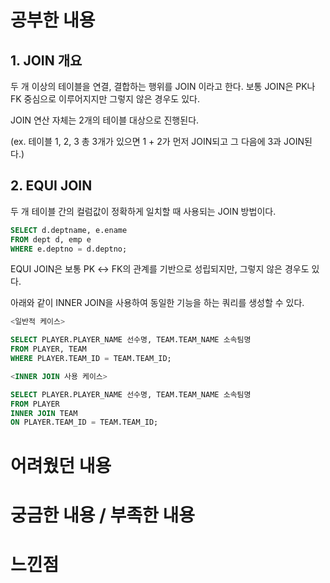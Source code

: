 # 공부한 내용


## 1. JOIN 개요

두 개 이상의 테이블을 연결, 결합하는 행위를 JOIN 이라고 한다. 보통 JOIN은 PK나 FK 중심으로 이루어지지만 그렇지 않은 경우도 있다.

JOIN 연산 자체는 2개의 테이블 대상으로 진행된다.

(ex. 테이블 1, 2, 3 총 3개가 있으면 1 + 2가 먼저 JOIN되고 그 다음에 3과 JOIN된다.)

## 2. EQUI JOIN

두 개 테이블 간의 컬럼값이 정확하게 일치할 때 사용되는 JOIN 방법이다.

```sql
SELECT d.deptname, e.ename 
FROM dept d, emp e 
WHERE e.deptno = d.deptno;
```

EQUI JOIN은 보통 PK ↔ FK의 관계를 기반으로 성립되지만, 그렇지 않은 경우도 있다.

아래와 같이 INNER JOIN을 사용하여 동일한 기능을 하는 쿼리를 생성할 수 있다.

```sql
<일반적 케이스>

SELECT PLAYER.PLAYER_NAME 선수명, TEAM.TEAM_NAME 소속팀명 
FROM PLAYER, TEAM 
WHERE PLAYER.TEAM_ID = TEAM.TEAM_ID; 

<INNER JOIN 사용 케이스>

SELECT PLAYER.PLAYER_NAME 선수명, TEAM.TEAM_NAME 소속팀명 
FROM PLAYER 
INNER JOIN TEAM 
ON PLAYER.TEAM_ID = TEAM.TEAM_ID;
```

# 어려웠던 내용


# 궁금한 내용 / 부족한 내용


# 느낀점
